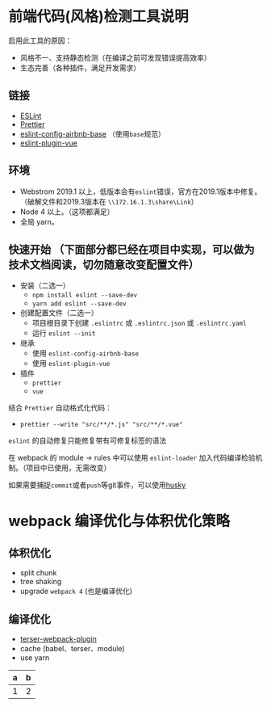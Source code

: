 # 前端代码(风格)检测工具说明

启用此工具的原因：  
+ 风格不一、支持静态检测（在编译之前可发现错误提高效率）
+ 生态完善（各种插件，满足开发需求）

## 链接

+ [ESLint](https://cn.eslint.org/)
+ [Prettier](https://prettier.io/)
+ [eslint-config-airbnb-base](https://github.com/airbnb/javascript) （使用`base`规范）
+ [eslint-plugin-vue](https://github.com/vuejs/eslint-plugin-vue)

## 环境

+ Webstrom 2019.1 以上，低版本会有`eslint`错误，官方在2019.1版本中修复。（破解文件和2019.3版本在 `\\172.16.1.3\share\Link`）
+ Node 4 以上。（这项都满足）
+ 全局 yarn。

## 快速开始 （下面部分都已经在项目中实现，可以做为技术文档阅读，切勿随意改变配置文件）

+ 安装（二选一）
  + `npm install eslint --save-dev`
  + `yarn add eslint --save-dev`
+ 创建配置文件（二选一）
  + 项目根目录下创建 `.eslintrc` 或 `.eslintrc.json` 或 `.eslintrc.yaml`
  + 运行 `eslint --init`
+ 继承
  + 使用 `eslint-config-airbnb-base`
  + 使用 `eslint-plugin-vue`
+ 插件
  + `prettier`
  + `vue`

结合 `Prettier` 自动格式化代码：

+ `prettier --write "src/**/*.js" "src/**/*.vue"`

`eslint` 的自动修复只能修复带有可修复标签的语法

在 webpack 的 module -> rules 中可以使用 `eslint-loader` 加入代码编译检验机制。（项目中已使用，无需改变）

如果需要捕捉`commit`或者`push`等git事件，可以使用[husky](https://github.com/typicode/husky)

# webpack 编译优化与体积优化策略 

## 体积优化

+ split chunk
+ tree shaking
+ upgrade `webpack 4` (也是编译优化)

## 编译优化

+ [terser-webpack-plugin](https://webpack.js.org/plugins/terser-webpack-plugin/)
+ cache (babel、terser、module)
+ use yarn

| a | b |
| :---: | :---: |
| 1 | 2 |
